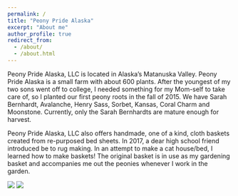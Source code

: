 ```yaml
---
permalink: /
title: "Peony Pride Alaska"
excerpt: "About me"
author_profile: true
redirect_from: 
  - /about/
  - /about.html
---
```


Peony Pride Alaska, LLC is located in Alaska’s Matanuska Valley.  Peony Pride Alaska is a small farm with about 600 plants.  After the youngest of my two sons went off to college, I needed something for my Mom-self to take care of, so I planted our first peony roots in the fall of 2015.  We have Sarah Bernhardt, Avalanche, Henry Sass, Sorbet, Kansas, Coral Charm and Moonstone.  Currently, only the Sarah Bernhardts are mature enough for harvest.  

Peony Pride Alaska, LLC also offers handmade, one of a kind, cloth baskets created from re-purposed bed sheets.  In 2017, a dear high school friend introduced be to rug making.  In an attempt to make a cat house/bed, I learned how to make baskets!  The original basket is in use as my gardening basket and accompanies me out the peonies whenever I work in the garden.  

![](images/flower_2.jpg)
![](https://ginalea.github.io/images/flower_2.jpg)